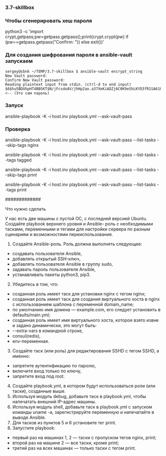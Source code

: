 ### 3.7-skillbox

### Чтобы сгенерировать хеш пароля
python3 -c 'import crypt,getpass;pw=getpass.getpass();print(crypt.crypt(pw) if (pw==getpass.getpass("Confirm: ")) else exit())'

### Для создания шифрования пароля в ansible-vault запускаем
```
sergey@sbnk ~/TEMP/3.7-skillbox $ ansible-vault encrypt_string
New Vault password: 
Confirm New Vault password: 
Reading plaintext input from stdin. (ctrl-d to end input)
$6$hu5BDUhpHT4BBSKT$N/jFcsdoAV/jhHp2ao.a37XeKiADZj6C0K9eShLKYD3fR1SA61Gz2.di59FPWB8z/X2yRO9axz3WrHpBP/IZW1  <-- (Это сам пароль)
```

### Запуск
ansible-playbook -K -i host.inv playbook.yml --ask-vault-pass

### Проверка
ansible-playbook -K -i host.inv playbook.yml --ask-vault-pass --list-tasks --skip-tags nginx

ansible-playbook -K -i host.inv playbook.yml --ask-vault-pass --list-tasks --tags tagged

ansible-playbook -K -i host.inv playbook.yml --ask-vault-pass --list-tasks --skip-tags print

ansible-playbook -K -i host.inv playbook.yml --ask-vault-pass --list-tasks --tags print

#############

Что нужно сделать

У нас есть две машины с пустой ОС, с последней версией Ubuntu. Создайте playbook верхнего уровня и Ansible- роль с необходимыми тасками, переменными и тегами для настройки сервера по разным сценариям и возможностями переиспользования.

1. Создайте Ansible-роль. Роль должна выполнять следующее:
- создавать пользователя Ansible,
- добавлять открытый SSH-ключ,
- добавлять пользователя Ansible в группу sudo,
- задавать пароль пользователя Ansible,
- устанавливать пакеты python3, pip3.
2. Убедитесь в том, что:
- созданная роль имеет таск для установки nginx с тегом nginx;
- созданная роль имеет таск для создания виртуального хоста в nginx с использованием шаблона с переменной domain_name;
- по умолчанию имя домена — example.com, его следует установить в defaults/main.yml;
- созданная роль имеет имя виртуального хоста, которое взято извне и задано динамически, это могут быть:
- --extra-vars в командной строке,
- consul(redis),
- env-переменная.
3. Создайте таск (или роль) для редактирования SSHD с тегом SSHD, а именно:
- запретите аутентификацию по паролю,
- включите вход только по ключу,
- запретите вход под root.
4. Создайте playbook.yml, в котором будут использоваться роли (или таски), созданные выше.
5. Используя модуль debug, добавьте таск в playbook.yml, чтобы напечатать внешний IP-адрес машины.
6. Используя модуль shell, добавьте таск в playbook.yml с запуском команды uname -a, зарегистрируйте переменную и напечатайте в выводе Ansible.
7. Для тасков из пунктов 5 и 6 установите тег print.
8. Запустите playbook:
- первый раз на машинах 1, 2 — таски с пропуском тегов nginx, print;
- второй раз на машине 2 — все таски, кроме print; 
- третий раз на всех машинах —  только таски с тегом print.

